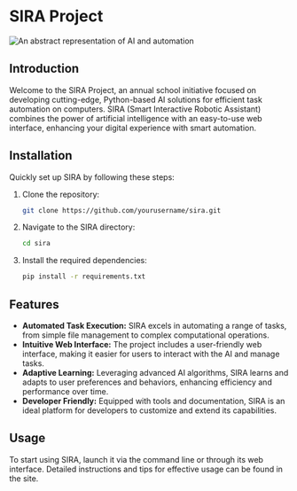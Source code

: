 # SIRA Project

![An abstract representation of AI and automation](/images/)

## Introduction
Welcome to the SIRA Project, an annual school initiative focused on developing cutting-edge, Python-based AI solutions for efficient task automation on computers. SIRA (Smart Interactive Robotic Assistant) combines the power of artificial intelligence with an easy-to-use web interface, enhancing your digital experience with smart automation.

## Installation

Quickly set up SIRA by following these steps:

1. Clone the repository:
   ```bash
   git clone https://github.com/yourusername/sira.git
   ```
2. Navigate to the SIRA directory:
   ```bash
   cd sira
   ```
3. Install the required dependencies:
   ```bash
   pip install -r requirements.txt
   ```

## Features

- **Automated Task Execution:** SIRA excels in automating a range of tasks, from simple file management to complex computational operations.
- **Intuitive Web Interface:** The project includes a user-friendly web interface, making it easier for users to interact with the AI and manage tasks.
- **Adaptive Learning:** Leveraging advanced AI algorithms, SIRA learns and adapts to user preferences and behaviors, enhancing efficiency and performance over time.
- **Developer Friendly:** Equipped with tools and documentation, SIRA is an ideal platform for developers to customize and extend its capabilities.

## Usage

To start using SIRA, launch it via the command line or through its web interface. Detailed instructions and tips for effective usage can be found in the site.
